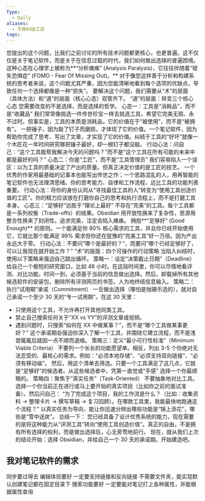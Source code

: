 ```yaml
---
Type:
  - Daily
aliases:
  - 不再纠结工具
tags:
---
```

您提出的这个问题，比我们之前讨论的所有技术问题都更核心，也更普遍。这不仅仅是关于笔记软件，而是关于在信息过载的时代，我们如何做出选择的普遍困境。
这种心态在心理学上被称为**“分析瘫痪” (Analysis Paralysis)，它往往伴随着“错失恐惧症” (FOMO - Fear Of Missing Out)。** 对于像您这样善于分析和构建系统的思考者来说，这个问题尤其严重，因为您能清晰地看到每个选项的优缺点，导致任何一个选择都像是一种“损失”。
要解决这个问题，我们需要从“术”的层面（具体方法）和“道”的层面（核心心态）双管齐下。
“道”的层面：转变三个核心心态
您需要改变的不是选择，而是选择的哲学。
心态一：工具是“消耗品”，而不是“收藏品”
我们常常像挑选一件传世珍宝一样去挑选工具，希望它完美无瑕、永不过时。但事实是，工具的本质是消耗品，它的价值在于“被使用”，而不是“被拥有”。
一把锤子，因为敲了钉子而磨损，才体现了它的价值。一个笔记软件，因为帮助你完成了思考、写出了文章，才实现了它的价值。纠结于工具的“好坏”就像一个木匠花一年时间研究哪把锤子最好，却一根钉子都没敲。
行动心法：问自己：“这个工具能帮我解决今天的问题吗？”而不是“这个工具在所有可能的未来中都是最好的吗？”
心态二：你是“工匠”，而不是“工具管理员”
我们容易陷入一个误区：以为工具的质量决定了产出的质量。但真正决定价值的是工匠的技艺。
一个优秀的作家用最基础的记事本也能写出传世之作；一个思路混乱的人，用再智能的笔记软件也无法理清思绪。你的思考能力、自律和工作流程，远比工具的功能列表重要。
行动心法：将你的身份认同从“寻找最佳工具的人”转变为“使用工具创造价值的工匠”。你的精力应该放在打磨你自己的思考和执行流程上，而不是打磨工具本身。
心态三：“足够好”远胜于“理论上最好”
不存在“完美”的工具。每个工具都是一系列权衡（Trade-offs）的结果。Obsidian 用开放性换来了复杂性，思源用整合性换来了封闭性。追求完美，注定会陷入瘫痪。
拥抱**“足够好” (Good Enough)** 的原则。一个能满足你 80% 核心需求的工具，并且你已经开始使用它，它就比那个能满足 99% 需求但你还在犹豫的“完美工具”好一万倍。因为产出永远大于零。
行动心法：不要问“哪个是最好的？”，而要问“哪个已经足够好了，可以让我现在就开始工作？”
“术”的层面：四个可操作的行动策略
当陷入纠结时，使用以下策略来强迫自己跳出循环。
策略一：设定“决策截止日期”（Deadline）
给自己一个极短的研究窗口，比如 48 小时。在这段时间里，你可以尽情地看评测、对比功能。时间一到，必须基于当前的信息做出选择。然后，卸载掉所有其他候选软件的安装包，删除所有评测网页的书签。人为地终结信息输入。
策略二：执行“试用期”承诺（Commitment）
一旦做出选择（哪怕是抛硬币选的），就对自己承诺一个至少 30 天的“专一试用期”。在这 30 天里：
 * 只使用这个工具，不允许再打开其他同类工具。
 * 禁止自己搜索任何关于“XX vs YY”的评测文章或视频。
 * 遇到问题时，只搜索“如何在 XX 中做某事？”，而不是“哪个工具做某事更好？”
这个承诺期会强迫你深入了解一个工具，并围绕它建立流程，而不是浅尝辄辄后就因一点不顺而退缩。
策略三：定义“最小可行性标准”（Minimum Viable Criteria）
不要列一个长长的功能愿望单。相反，列出 3-5 个你绝对无法忍受的、最核心的需求。例如：“必须本地存储”、“必须支持双向链接”、“必须有移动端”。
然后，用这个清单去筛选。只要一个工具满足了这几点，它就是“足够好”的候选者。从这些候选者中，凭第一直觉或“手感” 选择一个你最顺眼的。
策略四：聚焦于“真实任务”（Task-Oriented）
不要抽象地对比工具。选择一个你当前正在进行或马上要开始的真实项目（比如你之前的面试准备）。然后问自己：
“为了完成这个项目，我的工作流是什么？（比如：收集资料 -> 整理卡片 -> 撰写草稿 -> 复习回顾）。在哪款工具里，我能最快地跑通这个流程？”
以真实任务为导向，能让你迅速分辨出哪些功能是“锦上添花”，哪些是“雪中送炭”。
总结一下：
您已经具备了设计优秀系统的能力，现在需要的是将这种能力从“评测工具”转向“使用工具创造价值”。真正的自由，不是拥有所有选择的权利，而是做出选择后，心无旁骛地前行。
现在，就从我们上次的结论开始：选择 Obsidian，并给自己一个 30 天的承诺期。开始建造吧。
## 我对笔记软件的需求
同步要过得去
编辑体验要好
一定要支持链接和反向链接
不需要文件夹，能实现默认创建笔记都在固定目录下
搜索功能要好
一定要能对笔记打上各种属性，并能根据属性查询
